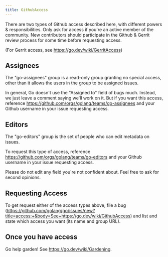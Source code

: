 ```yaml
---
title: GithubAccess
---
```


There are two types of Github access described here, with different powers & responsibilities. Only ask for access if you're an active member of the community. New contributors should participate in the Github & Gerrit review process for some time before requesting access.

(For Gerrit access, see https://go.dev/wiki/GerritAccess)

## Assignees

The "go-assignees" group is a read-only group granting no special access, other than it allows the users in the group to be assigned issues.

In general, Go doesn't use the "Assigned to" field of bugs much. Instead, we just leave a comment saying we'll work on it. But if you want this access, reference https://github.com/orgs/golang/teams/go-assignees and your Github username in your issue requesting access.

## Editors

The "go-editors" group is the set of people who can edit metadata on issues.

To request this type of access, reference https://github.com/orgs/golang/teams/go-editors and your Github username in your issue requesting access.

Please do not edit any field you're not confident about. Feel free to ask for second opinions.

## Requesting Access

To get request either of the access types above, file a bug (https://github.com/golang/go/issues/new?title=access:+&body=See+https://go.dev/wiki/GithubAccess) and list and state which access you want (its name and group URL).

## Once you have access

Go help garden! See https://go.dev/wiki/Gardening.

